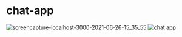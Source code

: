 # chat-app
![screencapture-localhost-3000-2021-06-26-15_35_55](https://user-images.githubusercontent.com/72715756/123526484-7406b580-d695-11eb-8001-58f217bb9b6f.png)
![chat app](https://user-images.githubusercontent.com/72715756/123526430-13777880-d695-11eb-8b78-368f30015f6c.png)
